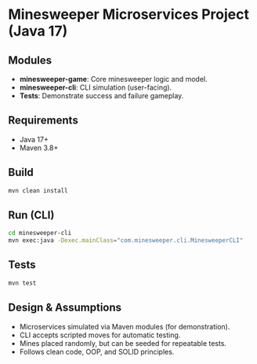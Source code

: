 # Minesweeper Microservices Project (Java 17)

## Modules

- **minesweeper-game**: Core minesweeper logic and model.
- **minesweeper-cli**: CLI simulation (user-facing).
- **Tests**: Demonstrate success and failure gameplay.

## Requirements

- Java 17+
- Maven 3.8+

## Build

```sh
mvn clean install
```

## Run (CLI)

```sh
cd minesweeper-cli
mvn exec:java -Dexec.mainClass="com.minesweeper.cli.MinesweeperCLI"
```

## Tests

```sh
mvn test
```

## Design & Assumptions

- Microservices simulated via Maven modules (for demonstration).
- CLI accepts scripted moves for automatic testing.
- Mines placed randomly, but can be seeded for repeatable tests.
- Follows clean code, OOP, and SOLID principles.